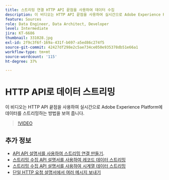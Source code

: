 ```yaml
---
title: 스트리밍 연결 HTTP API 끝점을 사용하여 데이터 수집
description: 이 비디오는 HTTP API 끝점을 사용하여 실시간으로 Adobe Experience Platform에 데이터를 스트리밍하는 방법을 보여 줍니다.
feature: Sources
role: Data Engineer, Data Architect, Developer
level: Intermediate
jira: KT-6686
thumbnail: 331028.jpg
exl-id: 2f9c3f6f-169a-431f-b697-a5ed86c274f5
source-git-commit: 42427df298e2c5ae734ce050e935378db51e66a1
workflow-type: tm+mt
source-wordcount: '115'
ht-degree: 37%

---
```


# HTTP API로 데이터 스트리밍

이 비디오는 HTTP API 끝점을 사용하여 실시간으로 Adobe Experience Platform에 데이터를 스트리밍하는 방법을 보여 줍니다.

>[!VIDEO](https://video.tv.adobe.com/v/331028?quality=12&learn=on)

## 추가 정보

* [API API 설명서를 사용하여 스트리밍 연결 만들기](https://experienceleague.adobe.com/docs/experience-platform/sources/api-tutorials/create/streaming/http.html).
* [스트리밍 수집 API 설명서를 사용하여 레코드 데이터 스트리밍](https://experienceleague.adobe.com/docs/experience-platform/ingestion/tutorials/streaming-record-data.html)
* [스트리밍 수집 API 설명서를 사용하여 시계열 데이터 스트리밍](https://experienceleague.adobe.com/docs/experience-platform/ingestion/tutorials/streaming-time-series-data.html)
* [단일 HTTP 요청 설명서에서 여러 메시지 보내기](https://experienceleague.adobe.com/docs/experience-platform/ingestion/tutorials/streaming-multiple-messages.html)